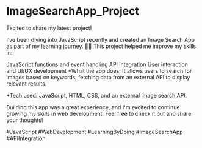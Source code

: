 # ImageSearchApp_Project
Excited to share my latest project! 

I’ve been diving into JavaScript recently and created an Image Search App as part of my learning journey. 📸✨ This project helped me improve my skills in:

JavaScript functions and event handling
API integration
User interaction and UI/UX development
 *What the app does: It allows users to search for images based on keywords, fetching data from an external API to display relevant results.

 *Tech used: JavaScript, HTML, CSS, and an external image search API.

Building this app was a great experience, and I'm excited to continue growing my skills in web development. Feel free to check it out and share your thoughts!

#JavaScript #WebDevelopment #LearningByDoing #ImageSearchApp #APIIntegration

